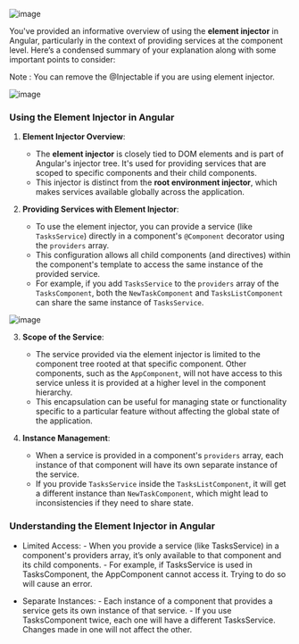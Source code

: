 ![image](https://github.com/user-attachments/assets/3700504b-da0f-4561-82ac-13dbe38a528f)


You've provided an informative overview of using the **element injector** in Angular, particularly in the context of providing services at the component level. Here’s a condensed summary of your explanation along with some important points to consider:

Note : You can remove the @Injectable if you are using element injector.

![image](https://github.com/user-attachments/assets/fd7312d5-230e-497c-8e50-744203d85139)

### Using the Element Injector in Angular

1. **Element Injector Overview**:
   - The **element injector** is closely tied to DOM elements and is part of Angular's injector tree. It's used for providing services that are scoped to specific components and their child components.
   - This injector is distinct from the **root environment injector**, which makes services available globally across the application.

2. **Providing Services with Element Injector**:
   - To use the element injector, you can provide a service (like `TasksService`) directly in a component's `@Component` decorator using the `providers` array.
   - This configuration allows all child components (and directives) within the component's template to access the same instance of the provided service.
   - For example, if you add `TasksService` to the `providers` array of the `TasksComponent`, both the `NewTaskComponent` and `TasksListComponent` can share the same instance of `TasksService`.

![image](https://github.com/user-attachments/assets/e866499b-c85f-4bbb-a5c2-e70d7e1673b2)


3. **Scope of the Service**:
   - The service provided via the element injector is limited to the component tree rooted at that specific component. Other components, such as the `AppComponent`, will not have access to this service unless it is provided at a higher level in the component hierarchy.
   - This encapsulation can be useful for managing state or functionality specific to a particular feature without affecting the global state of the application.

4. **Instance Management**:
   - When a service is provided in a component's `providers` array, each instance of that component will have its own separate instance of the service.
   - If you provide `TasksService` inside the `TasksListComponent`, it will get a different instance than `NewTaskComponent`, which might lead to inconsistencies if they need to share state.

### Understanding the Element Injector in Angular

* Limited Access:
        - When you provide a service (like TasksService) in a component's providers array, it’s only available to that component and its child components.
        - For example, if TasksService is used in TasksComponent, the AppComponent cannot access it. Trying to do so will cause an error.

* Separate Instances:
        - Each instance of a component that provides a service gets its own instance of that service.
        - If you use TasksComponent twice, each one will have a different TasksService. Changes made in one will not affect the other.
